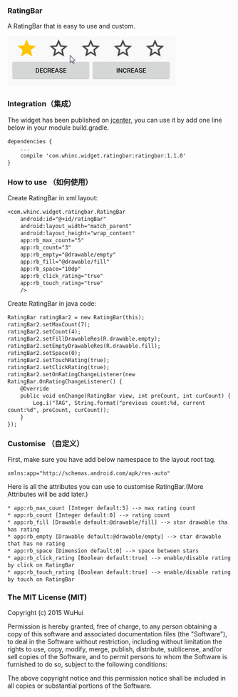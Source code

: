 
### RatingBar

A RatingBar that is easy to use and custom.

![](./screenshot.gif)

### Integration（集成）

The widget has been published on [jcenter][1], you can use it by add one line below in your module build.gradle.

    dependencies {
        ...
        compile 'com.whinc.widget.ratingbar:ratingbar:1.1.0'
    }

### How to use （如何使用）

Create RatingBar in xml layout:

    <com.whinc.widget.ratingbar.RatingBar
        android:id="@+id/ratingBar"
        android:layout_width="match_parent"
        android:layout_height="wrap_content"
        app:rb_max_count="5"
        app:rb_count="3"
        app:rb_empty="@drawable/empty"
        app:rb_fill="@drawable/fill"
        app:rb_space="10dp"
        app:rb_click_rating="true"
        app:rb_touch_rating="true"
        />

Create RatingBar in java code:

    RatingBar ratingBar2 = new RatingBar(this);
    ratingBar2.setMaxCount(7);
    ratingBar2.setCount(4);
    ratingBar2.setFillDrawableRes(R.drawable.empty);
    ratingBar2.setEmptyDrawableRes(R.drawable.fill);
    ratingBar2.setSpace(0);
    ratingBar2.setTouchRating(true);
    ratingBar2.setClickRating(true);
    ratingBar2.setOnRatingChangeListener(new RatingBar.OnRatingChangeListener() {
        @Override
        public void onChange(RatingBar view, int preCount, int curCount) {
            Log.i("TAG", String.format("previous count:%d, current count:%d", preCount, curCount));
        }
    });

### Customise （自定义）

First, make sure you have add below namespace to the layout root tag.

    xmlns:app="http://schemas.android.com/apk/res-auto"

Here is all the attributes you can use to customise RatingBar.(More Attributes will be add later.)

    * app:rb_max_count [Integer default:5] --> max rating count
    * app:rb_count [Integer default:0] --> rating count
    * app:rb_fill [Drawable default:@drawable/fill] --> star drawable tha has rating
    * app:rb_empty [Drawable default:@drawable/empty] --> star drawable that has no rating
    * app:rb_space [Dimension default:0] --> space between stars
    * app:rb_click_rating [Boolean default:true] --> enable/disable rating by click on RatingBar
    * app:rb_touch_rating [Boolean default:true] --> enable/disable rating by touch on RatingBar

### The MIT License (MIT)

Copyright (c) 2015 WuHui

Permission is hereby granted, free of charge, to any person obtaining a copy
of this software and associated documentation files (the "Software"), to deal
in the Software without restriction, including without limitation the rights
to use, copy, modify, merge, publish, distribute, sublicense, and/or sell
copies of the Software, and to permit persons to whom the Software is
furnished to do so, subject to the following conditions:

The above copyright notice and this permission notice shall be included in all
copies or substantial portions of the Software.

[1]:https://bintray.com/whinc/maven/ratingbar/view
